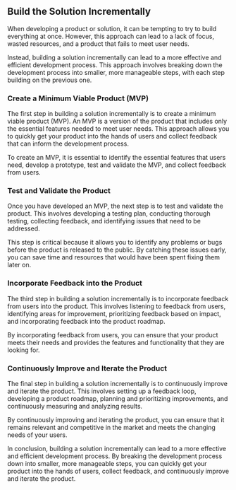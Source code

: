 ## Build the Solution Incrementally

When developing a product or solution, it can be tempting to try to build everything at once. However, this approach can lead to a lack of focus, wasted resources, and a product that fails to meet user needs. 

Instead, building a solution incrementally can lead to a more effective and efficient development process. This approach involves breaking down the development process into smaller, more manageable steps, with each step building on the previous one.

### Create a Minimum Viable Product (MVP)

The first step in building a solution incrementally is to create a minimum viable product (MVP). An MVP is a version of the product that includes only the essential features needed to meet user needs. This approach allows you to quickly get your product into the hands of users and collect feedback that can inform the development process.

To create an MVP, it is essential to identify the essential features that users need, develop a prototype, test and validate the MVP, and collect feedback from users.

### Test and Validate the Product

Once you have developed an MVP, the next step is to test and validate the product. This involves developing a testing plan, conducting thorough testing, collecting feedback, and identifying issues that need to be addressed. 

This step is critical because it allows you to identify any problems or bugs before the product is released to the public. By catching these issues early, you can save time and resources that would have been spent fixing them later on.

### Incorporate Feedback into the Product

The third step in building a solution incrementally is to incorporate feedback from users into the product. This involves listening to feedback from users, identifying areas for improvement, prioritizing feedback based on impact, and incorporating feedback into the product roadmap.

By incorporating feedback from users, you can ensure that your product meets their needs and provides the features and functionality that they are looking for.

### Continuously Improve and Iterate the Product

The final step in building a solution incrementally is to continuously improve and iterate the product. This involves setting up a feedback loop, developing a product roadmap, planning and prioritizing improvements, and continuously measuring and analyzing results.

By continuously improving and iterating the product, you can ensure that it remains relevant and competitive in the market and meets the changing needs of your users.

In conclusion, building a solution incrementally can lead to a more effective and efficient development process. By breaking the development process down into smaller, more manageable steps, you can quickly get your product into the hands of users, collect feedback, and continuously improve and iterate the product.
